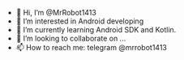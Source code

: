 - 👋 Hi, I’m @MrRobot1413
- 👀 I’m interested in Android developing
- 🌱 I’m currently learning Android SDK and Kotlin.
- 💞️ I’m looking to collaborate on ...
- 📫 How to reach me: telegram @mrrobot1413

<!---
MrRobot1413/MrRobot1413 is a ✨ special ✨ repository because its `README.md` (this file) appears on your GitHub profile.
You can click the Preview link to take a look at your changes.
--->
